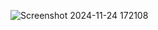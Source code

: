 ![Screenshot 2024-11-24 172108](https://github.com/user-attachments/assets/786d625c-b5b4-4636-af9e-21ffc2627297)
